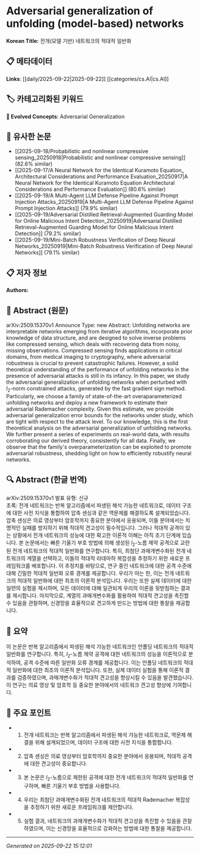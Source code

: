 # Adversarial generalization of unfolding (model-based) networks

**Korean Title:** 전개(모델 기반) 네트워크의 적대적 일반화

## 📋 메타데이터

**Links**: [[daily/2025-09-22|2025-09-22]] [[categories/cs.AI|cs.AI]]

## 🏷️ 카테고리화된 키워드
**🚀 Evolved Concepts**: Adversarial Generalization

## 🔗 유사한 논문
- [[2025-09-18/Probabilistic and nonlinear compressive sensing_20250918|Probabilistic and nonlinear compressive sensing]] (82.6% similar)
- [[2025-09-17/A Neural Network for the Identical Kuramoto Equation_ Architectural Considerations and Performance Evaluation_20250917|A Neural Network for the Identical Kuramoto Equation Architectural Considerations and Performance Evaluation]] (80.6% similar)
- [[2025-09-19/A Multi-Agent LLM Defense Pipeline Against Prompt Injection Attacks_20250919|A Multi-Agent LLM Defense Pipeline Against Prompt Injection Attacks]] (79.9% similar)
- [[2025-09-19/Adversarial Distilled Retrieval-Augmented Guarding Model for Online Malicious Intent Detection_20250919|Adversarial Distilled Retrieval-Augmented Guarding Model for Online Malicious Intent Detection]] (79.2% similar)
- [[2025-09-19/Mini-Batch Robustness Verification of Deep Neural Networks_20250919|Mini-Batch Robustness Verification of Deep Neural Networks]] (79.1% similar)

## 📋 저자 정보

**Authors:** 

## 📄 Abstract (원문)

arXiv:2509.15370v1 Announce Type: new 
Abstract: Unfolding networks are interpretable networks emerging from iterative algorithms, incorporate prior knowledge of data structure, and are designed to solve inverse problems like compressed sensing, which deals with recovering data from noisy, missing observations. Compressed sensing finds applications in critical domains, from medical imaging to cryptography, where adversarial robustness is crucial to prevent catastrophic failures. However, a solid theoretical understanding of the performance of unfolding networks in the presence of adversarial attacks is still in its infancy. In this paper, we study the adversarial generalization of unfolding networks when perturbed with $l_2$-norm constrained attacks, generated by the fast gradient sign method. Particularly, we choose a family of state-of-the-art overaparameterized unfolding networks and deploy a new framework to estimate their adversarial Rademacher complexity. Given this estimate, we provide adversarial generalization error bounds for the networks under study, which are tight with respect to the attack level. To our knowledge, this is the first theoretical analysis on the adversarial generalization of unfolding networks. We further present a series of experiments on real-world data, with results corroborating our derived theory, consistently for all data. Finally, we observe that the family's overparameterization can be exploited to promote adversarial robustness, shedding light on how to efficiently robustify neural networks.

## 🔍 Abstract (한글 번역)

arXiv:2509.15370v1 발표 유형: 신규  
초록: 전개 네트워크는 반복 알고리즘에서 파생된 해석 가능한 네트워크로, 데이터 구조에 대한 사전 지식을 통합하여 압축 센싱과 같은 역문제를 해결하도록 설계되었습니다. 압축 센싱은 의료 영상부터 암호학까지 중요한 분야에서 응용되며, 이들 분야에서는 치명적인 실패를 방지하기 위해 적대적 견고성이 필수적입니다. 그러나 적대적 공격이 있는 상황에서 전개 네트워크의 성능에 대한 확고한 이론적 이해는 아직 초기 단계에 있습니다. 본 논문에서는 빠른 기울기 부호 방법에 의해 생성된 $l_2$-노름 제약 공격으로 교란된 전개 네트워크의 적대적 일반화를 연구합니다. 특히, 최첨단 과매개변수화된 전개 네트워크의 계열을 선택하고, 이들의 적대적 라데마허 복잡성을 추정하기 위한 새로운 프레임워크를 배포합니다. 이 추정치를 바탕으로, 연구 중인 네트워크에 대한 공격 수준에 대해 긴밀한 적대적 일반화 오류 경계를 제공합니다. 우리가 아는 한, 이는 전개 네트워크의 적대적 일반화에 대한 최초의 이론적 분석입니다. 우리는 또한 실제 데이터에 대한 일련의 실험을 제시하며, 모든 데이터에 대해 일관되게 우리의 이론을 뒷받침하는 결과를 제시합니다. 마지막으로, 계열의 과매개변수화를 활용하여 적대적 견고성을 촉진할 수 있음을 관찰하며, 신경망을 효율적으로 견고하게 만드는 방법에 대한 통찰을 제공합니다.

## 📝 요약

이 논문은 반복 알고리즘에서 파생된 해석 가능한 네트워크인 언폴딩 네트워크의 적대적 일반화를 연구합니다. 특히, $l_2$-노름 제약 공격에 대한 네트워크의 성능을 이론적으로 분석하여, 공격 수준에 따른 일반화 오류 경계를 제공합니다. 이는 언폴딩 네트워크의 적대적 일반화에 대한 최초의 이론적 분석입니다. 또한, 실제 데이터 실험을 통해 이론적 결과를 검증하였으며, 과매개변수화가 적대적 견고성을 향상시킬 수 있음을 발견했습니다. 이 연구는 의료 영상 및 암호학 등 중요한 분야에서의 네트워크 견고성 향상에 기여합니다.

## 🎯 주요 포인트

- 1. 전개 네트워크는 반복 알고리즘에서 파생된 해석 가능한 네트워크로, 역문제 해결을 위해 설계되었으며, 데이터 구조에 대한 사전 지식을 통합합니다.

- 2. 압축 센싱은 의료 영상부터 암호학까지 중요한 분야에서 응용되며, 적대적 공격에 대한 견고성이 중요합니다.

- 3. 본 논문은 $l_2$-노름으로 제한된 공격에 대한 전개 네트워크의 적대적 일반화를 연구하며, 빠른 기울기 부호 방법을 사용합니다.

- 4. 우리는 최첨단 과매개변수화된 전개 네트워크의 적대적 Rademacher 복잡성을 추정하기 위한 새로운 프레임워크를 제안합니다.

- 5. 실험 결과, 네트워크의 과매개변수화가 적대적 견고성을 촉진할 수 있음을 관찰하였으며, 이는 신경망을 효율적으로 강화하는 방법에 대한 통찰을 제공합니다.

---

*Generated on 2025-09-22 15:12:01*